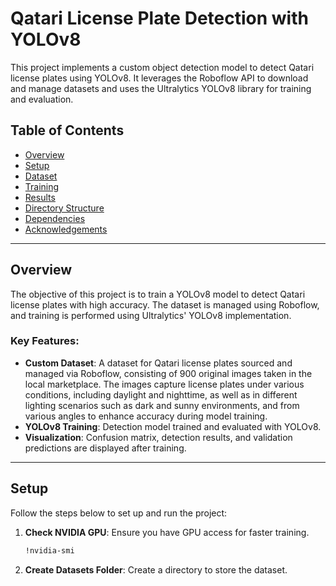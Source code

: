 # Qatari License Plate Detection with YOLOv8

This project implements a custom object detection model to detect Qatari license plates using YOLOv8. It leverages the Roboflow API to download and manage datasets and uses the Ultralytics YOLOv8 library for training and evaluation.

## Table of Contents

- [Overview](#overview)
- [Setup](#setup)
- [Dataset](#dataset)
- [Training](#training)
- [Results](#results)
- [Directory Structure](#directory-structure)
- [Dependencies](#dependencies)
- [Acknowledgements](#acknowledgements)

---

## Overview

The objective of this project is to train a YOLOv8 model to detect Qatari license plates with high accuracy. The dataset is managed using Roboflow, and training is performed using Ultralytics' YOLOv8 implementation.

### Key Features:
- **Custom Dataset**: A dataset for Qatari license plates sourced and managed via Roboflow, consisting of 900 original images taken in the local marketplace. The images capture license plates under various conditions, including daylight and nighttime, as well as in different lighting scenarios such as dark and sunny environments, and from various angles to enhance accuracy during model training.
- **YOLOv8 Training**: Detection model trained and evaluated with YOLOv8.
- **Visualization**: Confusion matrix, detection results, and validation predictions are displayed after training.

---

## Setup

Follow the steps below to set up and run the project:

1. **Check NVIDIA GPU**:
   Ensure you have GPU access for faster training.

   ```bash
   !nvidia-smi
   ```
2. **Create Datasets Folder**:
Create a directory to store the dataset.
